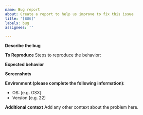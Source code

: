 ```yaml
---
name: Bug report
about: Create a report to help us improve to fix this issue
title: "[BUG]"
labels: bug
assignees: ''

---
```


**Describe the bug**
<!-- A clear and concise description of what the bug is. -->

**To Reproduce**
Steps to reproduce the behavior:

**Expected behavior**
<!-- A clear and concise description of what you expected to happen. -->

**Screenshots**
<!-- If applicable, add screenshots to help explain your problem. -->

**Environment (please complete the following information):**
 - OS: [e.g. OSX]
 - Version [e.g. 22]

**Additional context**
Add any other context about the problem here.
